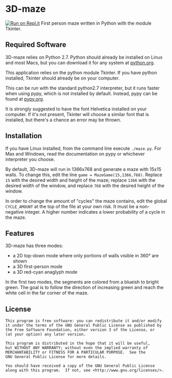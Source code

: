 3D-maze
=======
[![Run on Repl.it](https://repl.it/badge/github/jcbahr/3D-maze)](https://repl.it/github/jcbahr/3D-maze)
First person maze written in Python with the module Tkinter.  


Required Software
-----------------
3D-maze relies on Python 2.7.  Python should already be installed on Linux and
most Macs, but you can download it for any system at
[python.org](https://www.python.org/download/releases/2.7).

This application relies on the python module Tkinter.  If you have python
installed, Tkinter should already be on your computer.

This can be run with the standard python2.7 interpreter, but it
runs faster when using pypy, which is not installed by default.  Instead, pypy
can be found at [pypy.org](http://pypy.org/download.html).

It is strongly suggested to have the font Helvetica installed on your computer.
If it's not present, Tkinter will choose a similar font that is installed, but
there's a chance an error may be thrown.



Installation
------------
If you have Linux installed, from the command line execute `./maze.py`.  For
Max and Windows, read the documentation on pypy or whichever interpreter you
choose.

By default, 3D-maze will run in 1366x768 and generate a maze with 15x15 walls.
To change this, edit the line `game = MazeGame(15,1366,768)`.  Replace `15`
with the desired width and height of the maze; replace `1366` with the desired
width of the window, and replace `768` with the desired height of the window.

In order to change the amount of "cycles" the maze contains, edit the global
`CYCLE_AMOUNT` at the top of the file at your own risk.  It must be a
non-negative integer.  A higher number indicates a lower probability of a
cycle in the maze.



Features
--------
3D-maze has three modes: 
* a 2D top-down mode where only portions of walls visible in 360° are shown
* a 3D first-person mode
* a 3D red-cyan anaglyph mode 

In the first two modes, the segments are colored from a blueish to bright
green.  The goal is to follow the direction of increasing green and reach the
white cell in the far corner of the maze.


License
-------
    This program is free software: you can redistribute it and/or modify
    it under the terms of the GNU General Public License as published by
    the Free Software Foundation, either version 3 of the License, or
    (at your option) any later version.

    This program is distributed in the hope that it will be useful,
    but WITHOUT ANY WARRANTY; without even the implied warranty of
    MERCHANTABILITY or FITNESS FOR A PARTICULAR PURPOSE.  See the
    GNU General Public License for more details.

    You should have received a copy of the GNU General Public License
    along with this program.  If not, see <http://www.gnu.org/licenses/>.
